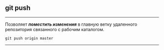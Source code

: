 ## **git push**
---
Позволяет ***поместить изменения*** в главную ветку удаленного репозитория связанного с рабочим каталогом.
```bash=
git push origin master
```

---